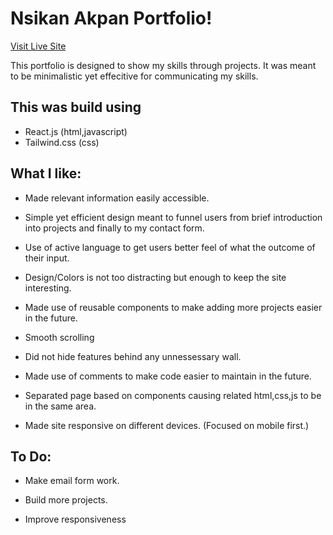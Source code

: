 # Nsikan Akpan Portfolio! #
[Visit Live Site](https://nsikan-portfolio.netlify.app/)

This portfolio is designed to show my skills through projects. It was meant to be minimalistic yet effecitive for communicating my skills.

## This was build using ##
* React.js (html,javascript)
* Tailwind.css (css)

## What I like: ##
* Made relevant information easily accessible.

* Simple yet efficient design meant to funnel users from brief introduction into projects and finally to my contact form.

* Use of active language to get users better feel of what the outcome of their input.

* Design/Colors is not too distracting but enough to keep the site interesting.

* Made use of reusable components to make adding more projects easier in the future.

* Smooth scrolling

* Did not hide features behind any unnessessary wall.

* Made use of comments to make code easier to maintain in the future.

* Separated page based on components causing related html,css,js to be in the same area.

* Made site responsive on different devices. (Focused on mobile first.)

## To Do: ##
* Make email form work.

* Build more projects.

* Improve responsiveness
